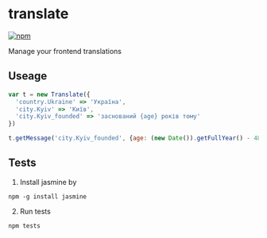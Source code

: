# translate

[![npm](https://img.shields.io/npm/v/key-translate.svg?maxAge=2592000?style=flat-square)](https://www.npmjs.com/package/key-translate)

Manage your frontend translations

## Useage

```javascript
var t = new Translate({
  'country.Ukraine' => 'Україна',
  'city.Kyiv' => 'Київ',
  'city.Kyiv_founded' => 'заснований {age} років тому'
})

t.getMessage('city.Kyiv_founded', {age: (new Date()).getFullYear() - 482})
```

## Tests

1) Install jasmine by
```
npm -g install jasmine
```
2) Run tests
```
npm tests
```
